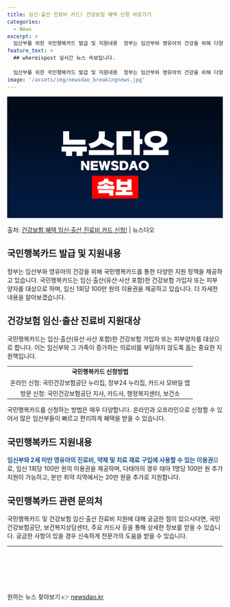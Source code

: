 ```yaml
---
title: 임신·출산 진료비 카드! 건강보험 혜택 신청 바로가기
categories:
  - News
excerpt: >
  임산부를 위한 국민행복카드 발급 및 지원내용  정부는 임산부와 영유아의 건강을 위해 다양한 지원 정책을 제공…
feature_text: >
  ## whereispost 실시간 뉴스 속보입니다.

  임산부를 위한 국민행복카드 발급 및 지원내용  정부는 임산부와 영유아의 건강을 위해 다양한 지원 정책을 제공…
image: '/assets/img/newsdao_breakingnews.jpg'
---
```


![뉴스다오 속보](/assets/img/newsdao_breakingnews.jpg)

<p>출처: <a href="https://newsdao.kr/4216" rel="dofollow">건강보험 혜택 임신·출산 진료비 카드 신청!</a> | 뉴스다오</p>

<h2 data-ke-size="size26">국민행복카드 발급 및 지원내용</h2>
<p data-ke-size="size16">정부는 임산부와 영유아의 건강을 위해 국민행복카드를 통한 다양한 지원 정책을 제공하고 있습니다. 국민행복카드는 임신·출산(유산·사산 포함)한 건강보험 가입자 또는 피부양자를 대상으로 하며, 임신 1회당 100만 원의 이용권을 제공하고 있습니다. 더 자세한 내용을 알아보겠습니다.</p>

<h2 data-ke-size="size26">건강보험 임신·출산 진료비 지원대상</h2>
<p data-ke-size="size16">국민행복카드는 임신·출산(유산·사산 포함)한 건강보험 가입자 또는 피부양자를 대상으로 합니다. 이는 임신부와 그 가족이 증가하는 의료비를 부담하지 않도록 돕는 중요한 지원책입니다.</p>

<table>
    <tr>
        <td style="text-align: center; height: 17px;"><b>국민행복카드 신청방법</b></td>
    </tr>
    <tr>
        <td style="text-align: center; height: 17px;">온라인 신청: 국민건강보험공단 누리집, 정부24 누리집, 카드사 모바일 앱</td>
    </tr>
    <tr>
        <td style="text-align: center; height: 17px;">방문 신청: 국민건강보험공단 지사, 카드사, 행정복지센터, 보건소</td>
    </tr>
</table>

<p data-ke-size="size16">국민행복카드를 신청하는 방법은 매우 다양합니다. 온라인과 오프라인으로 신청할 수 있어서 많은 임산부들이 빠르고 편리하게 혜택을 받을 수 있습니다.</p>

<h2 data-ke-size="size26">국민행복카드 지원내용</h2>
<p data-ke-size="size16"><b><span style="color: #1a5490;">임신부와 2세 미만 영유아의 진료비, 약제 및 치료 재료 구입에 사용할 수 있는 이용권</span></b>으로, 임신 1회당 100만 원의 이용권을 제공하며, 다태아의 경우 태아 1명당 100만 원 추가 지원이 가능하고, 분만 취약 지역에서는 20만 원을 추가로 지원합니다.</p>

<h2 data-ke-size="size26">국민행복카드 관련 문의처</h2>
<p data-ke-size="size16">국민행복카드 및 건강보험 임신·출산 진료비 지원에 대해 궁금한 점이 있으시다면, 국민건강보험공단, 보건복지상담센터, 주요 카드사 등을 통해 상세한 정보를 얻을 수 있습니다. 궁금한 사항이 있을 경우 신속하게 전문가의 도움을 받을 수 있습니다.</p>

<hr>
<p data-ke-size="size16">&nbsp;</p>
<p data-ke-size="size16">&nbsp;</p>
<p data-ke-size="size16">&nbsp;</p>
 

원하는 뉴스 찾아보기 👉 <a href="https://newsdao.kr" rel="dofollow">newsdao.kr</a>


